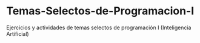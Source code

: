 # Temas-Selectos-de-Programacion-I
Ejercicios y actividades de temas selectos de programación I (Inteligencia Artificial)
